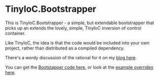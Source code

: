 # TinyIoC.Bootstrapper


This is TinyIoC.Bootstrapper - a simple, but extendable bootstrapper that picks up an extends the lovely, simple, TinyIoC inversion of control container.

Like TinyIoC, the idea is that the code would be included into your own project, rather than distributed as a compiled dependency.

There's a wordy discussion of the rational for it on my [blog here](http://www.jonegerton.com/dotnet/a-tinyioc-bootstrapper/).

You can get the [Bootstapper code here](https://github.com/jonegerton/TinyIoC.Bootstrapper/blob/master/TinyIoC.Bootstrapper/Bootstrapper.cs), or look at the [example overrides here](https://github.com/jonegerton/TinyIoC.Bootstrapper/blob/master/Examples/ExampleBootstrapper.cs).



